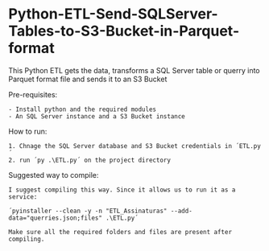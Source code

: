 # Python-ETL-Send-SQLServer-Tables-to-S3-Bucket-in-Parquet-format

This Python ETL gets the data, transforms a SQL Server table or querry into Parquet format file and sends it to an S3 Bucket

Pre-requisites:

    - Install python and the required modules
    - An SQL Server instance and a S3 Bucket instance


How to run:

    1. Chnage the SQL Server database and S3 Bucket credentials in ´ETL.py´
    2. run ´py .\ETL.py´ on the project directory


Suggested way to compile:

    I suggest compiling this way. Since it allows us to run it as a service:

    ´pyinstaller --clean -y -n "ETL_Assinaturas" --add-data="querries.json;files" .\ETL.py´

    Make sure all the required folders and files are present after compiling.
